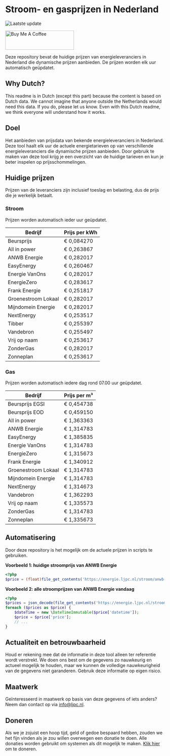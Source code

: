 # Stroom- en gasprijzen in Nederland

![Laatste update](https://img.shields.io/badge/laatste%20update-2024--12--01%2004%3A00%20CET-brightgreen)

<a href="https://www.buymeacoffee.com/Lars-" target="_blank"><img src="https://cdn.buymeacoffee.com/buttons/v2/default-orange.png" alt="Buy Me A Coffee" height="60" style="height: 60px !important;width: 217px !important;" ></a>

Deze repository bevat de huidige prijzen van energieleveranciers in Nederland die dynamische prijzen aanbieden. De prijzen worden elk uur automatisch geüpdatet.

## Why Dutch?

This readme is in Dutch (except this part) because the content is based on Dutch data. We cannot imagine that anyone outside the Netherlands would need this data. If you do, please let us know. Even with this Dutch readme, we think
everyone will understand how it works.

## Doel

Het aanbieden van prijsdata van bekende energieleveranciers in Nederland. Deze tool haalt elk uur de actuele energietarieven op van verschillende energieleveranciers die dynamische prijzen aanbieden. Door gebruik te maken van deze tool
krijg je een overzicht van de huidige tarieven en kun je beter inspelen op prijsschommelingen.

## Huidige prijzen

Prijzen van de leveranciers zijn inclusief toeslag en belasting, dus de prijs die je werkelijk betaalt.

### Stroom

Prijzen worden automatisch ieder uur geüpdatet.

 Bedrijf | Prijs per kWh 
---------|---------------
Beursprijs | € 0,084270
All in power | € 0,263867
ANWB Energie | € 0,282017
EasyEnergy | € 0,260467
Energie VanOns | € 0,282017
EnergieZero | € 0,283617
Frank Energie | € 0,251817
Groenestroom Lokaal | € 0,282017
Mijndomein Energie | € 0,282017
NextEnergy | € 0,253517
Tibber | € 0,255397
Vandebron | € 0,255497
Vrij op naam | € 0,253617
ZonderGas | € 0,282017
Zonneplan | € 0,253617


### Gas

Prijzen worden automatisch iedere dag rond 07.00 uur geüpdatet.

 Bedrijf | Prijs per m³ 
---------|--------------
Beursprijs EGSI | € 0,454738
Beursprijs EOD | € 0,459150
All in power | € 1,363363
ANWB Energie | € 1,314783
EasyEnergy | € 1,385835
Energie VanOns | € 1,314783
EnergieZero | € 1,315673
Frank Energie | € 1,340912
Groenestroom Lokaal | € 1,314783
Mijndomein Energie | € 1,314783
NextEnergy | € 1,314673
Vandebron | € 1,362293
Vrij op naam | € 1,335573
ZonderGas | € 1,314783
Zonneplan | € 1,335673


## Automatisering

Door deze repository is het mogelijk om de actuele prijzen in scripts te gebruiken.

**Voorbeeld 1: huidige stroomprijs van ANWB Energie**

```php
<?php
$price = (float)file_get_contents('https://energie.ljpc.nl/stroom/anwb-energie-nu.txt');

```

**Voorbeeld 2: alle stroomprijzen van ANWB Energie vandaag**

```php
<?php
$prices = json_decode(file_get_contents('https://energie.ljpc.nl/stroom/all-in-power-vandaag.json'),true);
foreach ($prices as $price) {
    $dateTime = new \DateTimeImmutable($price['datetime']);
    $price = $price['price'];
    // ...
}
```

## Actualiteit en betrouwbaarheid

Houd er rekening mee dat de informatie in deze tool alleen ter referentie wordt verstrekt. We doen ons best om de gegevens zo nauwkeurig en actueel mogelijk te houden, maar we kunnen de volledige nauwkeurigheid van de gegevens niet
garanderen. Gebruik deze informatie op eigen risico.

## Maatwerk

Geïnteresseerd in maatwerk op basis van deze gegevens of iets anders? Neem dan contact op
via [info@ljpc.nl](mailto:info@ljpc.nl?subject=Energie%20prijzen).

## Doneren

Als we je zojuist een hoop tijd, geld of gedoe bespaard hebben, zouden we het fijn vinden als je zou willen overwegen een
donatie te doen. Alle donaties worden gebruikt om systemen als dit mogelijk te
maken. [Klik hier](https://www.buymeacoffee.com/Lars-) om te doneren.
